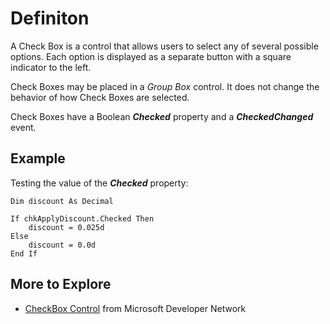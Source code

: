 # Definiton #

A Check Box is a control that allows users to select any of several possible options.
Each option is displayed as a separate button with a square indicator to the left.

Check Boxes may be placed in a _Group Box_ control.
It does not change the behavior of how Check Boxes are selected.

Check Boxes have a Boolean _**Checked**_ property and a _**CheckedChanged**_ event.

## Example ##
Testing the value of the _**Checked**_ property:
```
Dim discount As Decimal

If chkApplyDiscount.Checked Then
    discount = 0.025d
Else
    discount = 0.0d
End If

```



## More to Explore ##
  * [CheckBox Control](https://msdn.microsoft.com/en-us/library/dzddyc7z.aspx) from Microsoft Developer Network


